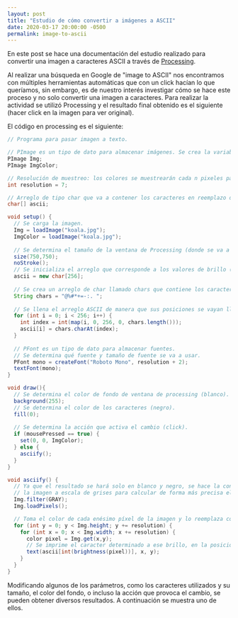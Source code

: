 ```yaml
---
layout: post
title: "Estudio de cómo convertir a imágenes a ASCII"
date: 2020-03-17 20:00:00 -0500
permalink: image-to-ascii
---
```


En este post se hace una documentación del estudio realizado para convertir una imagen a caracteres ASCII a través de [Processing](https://processing.org/).

Al realizar una búsqueda en Google de "image to ASCII" nos encontramos con múltiples herramientas automáticas que con un click hacían lo que queríamos, sin embargo, es de nuestro interés investigar cómo se hace este proceso y no solo convertir una imagen a caracteres. Para realizar la actividad se utilizó Processing y el resultado final obtenido es el siguiente (hacer click en la imagen para ver original).

<script src="processing.js"></script>
<canvas data-processing-sources="/sketches/image_to_ascii/image_to_ascii.pde"></canvas>

El código en processing es el siguiente:

```java
// Programa para pasar imagen a texto.

// PImage es un tipo de dato para almacenar imágenes. Se crea la variable Img.
PImage Img;
PImage ImgColor;

// Resolución de muestreo: los colores se muestrearán cada n pixeles para determinar qué caracter mostrar.
int resolution = 7;

// Arreglo de tipo char que va a contener los caracteres en reemplazo de los píxeles.
char[] ascii;

void setup() {
  // Se carga la imagen.
  Img = loadImage("koala.jpg");
  ImgColor = loadImage("koala.jpg");
  
  // Se determina el tamaño de la ventana de Processing (donde se va a mostrar la imagen resultado):
  size(750,750);
  noStroke();
  // Se inicializa el arreglo que corresponde a los valores de brillo (256 es la cantidad de valores de brillantez):
  ascii = new char[256];
  
  // Se crea un arreglo de char llamado chars que contiene los caracteres a utilizar:
  String chars = "@%#*+=-:. ";
  
  // Se llena el arreglo ASCII de manera que sus posiciones se vayan llenando de acuerdo a los caracteres
  for (int i = 0; i < 256; i++) {
    int index = int(map(i, 0, 256, 0, chars.length()));
    ascii[i] = chars.charAt(index);
  }
  
  // PFont es un tipo de dato para almacenar fuentes.
  // Se determina qué fuente y tamaño de fuente se va a usar.
  PFont mono = createFont("Roboto Mono", resolution + 2);
  textFont(mono);  
}

void draw(){
  // Se determina el color de fondo de ventana de processing (blanco).
  background(255);
  // Se determina el color de los caracteres (negro).
  fill(0);
  
  // Se determina la acción que activa el cambio (click).  
  if (mousePressed == true) {
    set(0, 0, ImgColor);
  } else {
    asciify();
  }
}

void asciify() {
  // Ya que el resultado se hará solo en blanco y negro, se hace la conversión de 
  // la imagen a escala de grises para calcular de forma más precisa el brillo.
  Img.filter(GRAY);
  Img.loadPixels();

  // Toma el color de cada enésimo píxel de la imagen y lo reemplaza con el carácter de brillo similar.
  for (int y = 0; y < Img.height; y += resolution) {
    for (int x = 0; x < Img.width; x += resolution) {
      color pixel = Img.get(x,y);
      // Se imprime el caracter determinado a ese brillo, en la posicion (x, y)
      text(ascii[int(brightness(pixel))], x, y);
    }
  }
}


```

Modificando algunos de los parámetros, como los caracteres utilizados y su tamaño, el color del fondo, o incluso la acción que provoca el cambio, se pueden obtener diversos resultados. A continuación se muestra uno de ellos.

<canvas data-processing-sources="/sketches/image_to_ascii/image_to_ascii_alt.pde"></canvas>